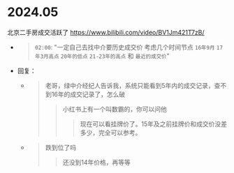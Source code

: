 
# 2024.05

北京二手房成交活跃了 https://www.bilibili.com/video/BV1Jm421T7zB/
- > `02:00`: "一定自己去找中介要历史成交价 考虑几个时间节点 `16年9月` `17年3月高点` `20年的低点` `21-23年的高点` 和 `最近的成交价`"
- 回复：
  * > 老哥，绿中介经纪人告诉我，系统只能看到5年内的成交记录，查不到16年的成交记录了，怎么破
    >> 小红书上有一个叫数霸的，你可以问他
    >>> 现在可以看挂牌价了。15年及之前挂牌价和成交价没差多少，完全可以参考。
  * > 跌到位了吗
    >> 还没到14年价格，再等等
